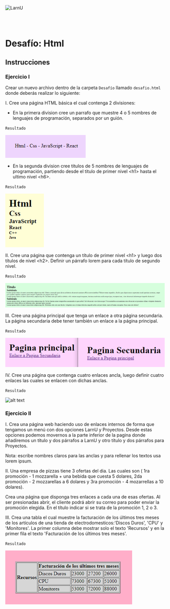 ![LarnU](../_src/assets/00-PrimerosPasos/logo_LarnU.png)

<br>
<br>

# Desafío: Html

## Instrucciones

### Ejercicio I

Crear un nuevo archivo dentro de la carpeta `Desafío` llamado `desafio.html` donde deberás realizar lo siguiente:

I. Cree una página HTML básica el cual contenga 2 divisiones:

- En la primera division cree un parrafo que muestre 4 o 5 nombres de lenguajes de programación, separados por un guión.

`Resultado`

![alt text](../_src/assets/02-Html/ejercicio1.PNG)


- En la segunda division cree titulos de 5 nombres de lenguajes de programación, partiendo desde el titulo de primer nivel \<h1> hasta el ultimo nivel \<h6>.

`Resultado`

![alt text](../_src/assets/02-Html/ejercicio2.PNG)



II. Cree una página que contenga un título de primer nivel \<h1> y luego dos títulos de nivel \<h2>. Definir un párrafo lorem para cada título de segundo nivel. 

`Resultado`

![alt text](../_src/assets/02-Html/ejercicio3.PNG)


III. Cree una página principal que tenga un enlace a otra página secundaria. La página secundaria debe tener también un enlace a la página principal. 

`Resultado`

![alt text](../_src/assets/02-Html/ejercicio4.PNG)


IV. Cree una página que contenga cuatro enlaces ancla, luego definir cuatro enlaces las cuales se enlacen con dichas anclas. 

`Resultado`

![alt text](../_src/assets/02-Html/ejercicio5.PNG)


### Ejercicio II

I. Crea una página web haciendo uso de enlaces internos de forma que
tengamos un menú con dos opciones LarnU y Proyectos. Desde estas opciones podemos movernos a la parte inferior de la pagina donde añadiremos un título y dos párrafos a LarnU y otro título y dos párrafos para Proyectos.

Nota: escribe nombres claros para las anclas y para rellenar los textos usa lorem ipsum.

II. Una empresa de pizzas tiene 3 ofertas del dia. Las cuales son ( 1ra promoción - 1 mozzarella + una bebida que cuesta 5 dolares, 2da promoción - 2 mozzarellas a 6 dolares y 3ra promoción - 4 mozarrellas a 10 dolares).

Crea una página que disponga tres enlaces a cada una de esas ofertas.
Al ser presionadas abrir, el cliente podrá abrir su correo para poder enviar la promoción elegida. En el título indicar si se trata de la promoción 1, 2 o 3.

III. Crea una tabla el cual muestre la facturación de los últimos tres meses de los artículos de una tienda de electrodomesticos:'Discos Duros', 'CPU' y 'Monitores'. La primer columna debe mostrar solo el texto 'Recursos' y en la primer fila el texto 'Facturación de los últimos tres meses'. 

`Resultado`

![alt text](../_src/assets/02-Html/ejercicio6.PNG)